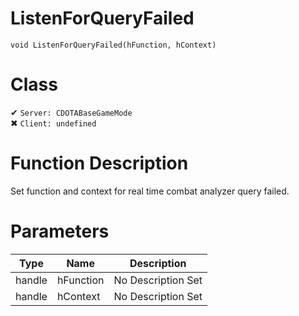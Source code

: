 # ListenForQueryFailed
```
void ListenForQueryFailed(hFunction, hContext)
```
# Class
✔ `Server: CDOTABaseGameMode`  
✖ `Client: undefined`  

# Function Description
Set function and context for real time combat analyzer query failed.
# Parameters
Type|Name|Description
--|--|--
handle|hFunction|No Description Set
handle|hContext|No Description Set
